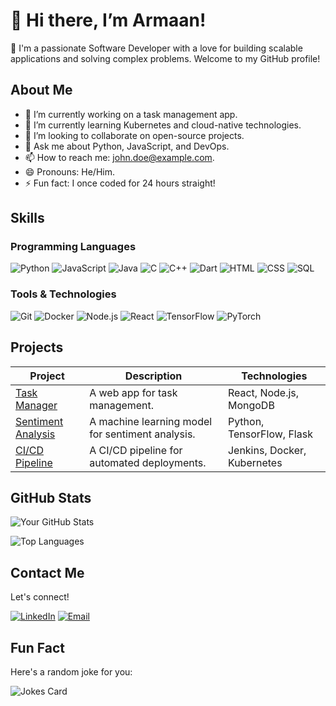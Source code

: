 # 👋 Hi there, I’m Armaan!
👀 I'm a passionate Software Developer with a love for building scalable applications and solving complex problems. Welcome to my GitHub profile!

## About Me
- 🔭 I’m currently working on a task management app.
- 🌱 I’m currently learning Kubernetes and cloud-native technologies.
- 👯 I’m looking to collaborate on open-source projects.
- 💬 Ask me about Python, JavaScript, and DevOps.
- 📫 How to reach me: john.doe@example.com.
- 😄 Pronouns: He/Him.
- ⚡ Fun fact: I once coded for 24 hours straight!

## Skills
### Programming Languages
![Python](https://img.shields.io/badge/Python-3776AB?style=for-the-badge&logo=python&logoColor=white)
![JavaScript](https://img.shields.io/badge/JavaScript-F7DF1E?style=for-the-badge&logo=javascript&logoColor=black)
![Java](https://img.shields.io/badge/Java-ED8B00?style=for-the-badge&logo=java&logoColor=white)
![C](https://img.shields.io/badge/C-A8B9CC?style=for-the-badge&logo=c&logoColor=black)
![C++](https://img.shields.io/badge/C%2B%2B-00599C?style=for-the-badge&logo=c%2B%2B&logoColor=white)
![Dart](https://img.shields.io/badge/Dart-0175C2?style=for-the-badge&logo=dart&logoColor=white)
![HTML](https://img.shields.io/badge/HTML-E34F26?style=for-the-badge&logo=html5&logoColor=white)
![CSS](https://img.shields.io/badge/CSS-1572B6?style=for-the-badge&logo=css3&logoColor=white)
![SQL](https://img.shields.io/badge/SQL-4479A1?style=for-the-badge&logo=mysql&logoColor=white)

### Tools & Technologies
![Git](https://img.shields.io/badge/Git-F05032?style=for-the-badge&logo=git&logoColor=white)
![Docker](https://img.shields.io/badge/Docker-2496ED?style=for-the-badge&logo=docker&logoColor=white)
![Node.js](https://img.shields.io/badge/Node.js-339933?style=for-the-badge&logo=node.js&logoColor=white)
![React](https://img.shields.io/badge/React-61DAFB?style=for-the-badge&logo=react&logoColor=black)
![TensorFlow](https://img.shields.io/badge/TensorFlow-FF6F00?style=for-the-badge&logo=tensorflow&logoColor=white)
![PyTorch](https://img.shields.io/badge/PyTorch-EE4C2C?style=for-the-badge&logo=pytorch&logoColor=white)

## Projects

| Project | Description | Technologies |
|---------|-------------|--------------|
| [Task Manager](https://github.com/armaancheema484/task-manager) | A web app for task management. | React, Node.js, MongoDB |
| [Sentiment Analysis](https://github.com/john-doe/sentiment-analysis) | A machine learning model for sentiment analysis. | Python, TensorFlow, Flask |
| [CI/CD Pipeline](https://github.com/john-doe/ci-cd-pipeline) | A CI/CD pipeline for automated deployments. | Jenkins, Docker, Kubernetes |

## GitHub Stats

![Your GitHub Stats](https://github-readme-stats.vercel.app/api?username=armaancheema484&show_icons=true&theme=radical)

![Top Languages](https://github-readme-stats.vercel.app/api/top-langs/?username=armaancheema484&layout=compact&theme=radical)

## Contact Me

Let's connect!

[![LinkedIn](https://img.shields.io/badge/LinkedIn-0077B5?style=for-the-badge&logo=linkedin&logoColor=white)](https://www.linkedin.com/in/armaan-cheema-a73361148/)
[![Email](https://img.shields.io/badge/Email-D14836?style=for-the-badge&logo=gmail&logoColor=white)](mailto:armaancheema484@gmail.com)

## Fun Fact

Here's a random joke for you:

![Jokes Card](https://readme-jokes.vercel.app/api)

<!---
armaancheema484/armaancheema484 is a ✨ special ✨ repository because its `README.md` (this file) appears on your GitHub profile.
You can click the Preview link to take a look at your changes.
--->
